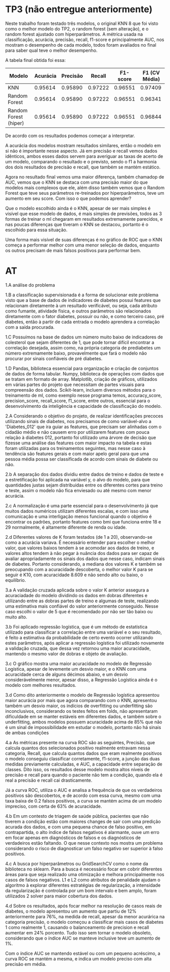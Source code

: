 # TP3 (não entregue anteriormente) 

Neste trabalho foram testado três modelos, o original KNN 8 que foi visto como o melhor modelo do TP2, o random forest (sem alteração), e o random forest ajustado com hiperparâmetros. A métrica usada na classificação, acurácia, precisão, recall, f1-score e principalmente AUC, nos mostram o desempenho de cada modelo, todos foram avaliados no final para saber qual teve o melhor desempenho.

A tabela final obtida foi essa:

| Modelo                | Acurácia | Precisão | Recall  | F1-score | F1 (CV Média) |
| --------------------- | -------- | -------- | ------- | -------- | ------------- |
| KNN                   | 0.95614  | 0.95890  | 0.97222 | 0.96551  | 0.97409       |
| Random Forest         | 0.95614  | 0.95890  | 0.97222 | 0.96551  | 0.96341       |
| Random Forest (hiper) | 0.95614  | 0.95890  | 0.97222 | 0.96551  | 0.96844       |

De acordo com os resultados podemos começar a interpretar.

A acurácia dos modelos mostram resultados similares, então o modelo em si não é importante nesse aspecto. Já em precisão e recall vemos dados idênticos, ambos esses dados servem para averiguar as taxas de acerto de um modelo, comparando o resultado e o previsto, sendo o f1 a harmonia dos dois resultados de precisão e recall, que também se mantém estático.

Agora no resultado final vemos uma maior diferença, também chamadop de AUC, vemos que o KNN se destaca com uma precisão maior do que modelos mais complexos que ele, além disso também vemos que o Random Forest que teve seus parâmetros re-treinados por hiperparâmetros, teve um aumento em seu score. Com isso o que podemos aprender?

Que o modelo escolhido ainda é o KNN, apesar de ser mais simples é visível que esse modelo de dados, é mais simples de previsões, todos as 3 formas de treinar o ml chegaram em resultados extremamente parecidos, e nas poucas diferenças que tiveram o KNN se destacou, portanto é o escolhido para essa situação.

Uma forma mais visível de suas diferenças é no gráfico de ROC que o KNN começa a performar melhor com uma menor seleção de dados, enquanto os outros precisam de mais falsos positivos para performar bem.

# AT

1.A análise do problema

1.B a classificação supervisionada é a forma de solucionar este problema visto que a base de dados de indicadores de diabetes possui features que relacionam diretamente à um resultado verificável, ou seja, cada atributo como fumante, atividade física, e outros parâmetros são relacionados diretamente com o fator diabetes, possuir ou não, e como terceiro caso, pré diabetes, então à partir de cada entrada o modelo aprendera a correlação com a saída procurada.

1.C Possuímos na base de dados um número muito baixo de indicadores de colesterol que sejam diferentes de 1, que pode tornar difícil encontrar a correlação desejada, assim como, na própria categoria de prediabetes um número extremamente baixo, provavelmente que fará o modelo não procurar por sinais confiáveis de pré diabetes.

1.D Pandas, biblioteca essencial para organização e criação de conjuntos de dados de forma tabular.
Numpy, biblioteca de operações com dados que se tratam em formato de array.
Matplotlib, criação de gráficos, utilizados em várias partes do projeto que necessitam de partes visuais para compreensão dos dados.
Scikit-learn, incluem diversos métodos para o treinamento de ml, como exemplo nesse programa temos, accuracy_score, precision_score, recall_score, f1_score, entre outros, essencial para o desenvolvimento da inteligência e capacidade de classificação do modelo.

2.A Considerando o objetivo do projeto, de realizar identificações precoces utilizando sinais de diabetes, nos precisamos de como variável-alvo a 'Diabetes_012' que ira guiar as features, que precisam ser alinhadas com o cidadão médio e não causem erro por utilizarem features com pouca relação à diabetes 012, portanto foi utilizado uma árvore de decisão que fizesse uma análise das features com maior impacto na tabela e estas foram utilizadas para os treinamentos seguintes, mas nesse caso à tendência são features gerais e com maior apelo geral para que uma pessoa média possa ser classificada de acordo com sinais de diabete ou não. 

2.b A separação dos dados dividiu entre dados de treino e dados de teste e a estretificação foi aplicada na variável y, o alvo do modelo, para que quantidades justas sejam distribuidas entre os diferentes cortes para treino e teste, assim o modelo não fica enviesado ou até mesmo com menor acurácia.

2.c A normalização é uma parte essencial para o desenvolvimento já que muitos dados numéricos utilizam diferentes escalas, e com isso uma comunicação e uma interligação menos funcional quando o objetivo é encontrar os padrões, portanto features como bmi que funciona entre 18 e 29 normalmente, é altamente diferente de renda ou idade.

2.d Diferentes valores de K foram testados (de 1 a 20), observando-se como a acurácia variava. É necessário entender para escolher o melhor valor, que valores baixos tendem à se acomodar aos dados de treino, e valores altos tendem à não pegar à nuância dos dados para ser capaz de avaliar apropriadamente os sinais dos dados que nesse caso, indicam sinais de diabetes. Portanto considerando, a mediana dos valores K e também se preocupando com a acuracidade descoberta, o melhor valor K para se seguir é K10, com acuracidade 8.609 e não sendo alto ou baixo, o equilíbrio.

3.a A validação cruzada aplicada sobre o valor K anterior assegura a acuraciadade do modelo dividindo os dados em dobras diferentes e utilizando entre as dobras partes de treino e algumas de teste, realizando uma estimativa mais confiável do valor anteriormente conseguido. Nesse caso escolhi o valor de 5 que é recomendado por não ser tão baixo ou muito alto.

3.b Foi aplicado regressão logística, que é um método de estatística utilizado para classificar a correlação entre uma variável e o seu resultado, é feito a estimativa da probabilidade de certo evento ocorrer utilizando estes parâmetros, após aplicar a regressão logística foi utilizado novamente a validação cruzada, que dessa vez retornou uma maior acuracidade, mantendo o mesmo valor de dobras e objeto de avaliação.

3.c O gráfico mostra uma maior acuracidade no modelo de Regressão Logística, apesar de levemente um desvio maior, e o KNN com uma acuracidade cerca de alguns décimos abaixo, e um desvio considerávelmente menor, apesar disso, a Regressão Logística ainda é o modelo com melhores resultados.

3.d Como dito anteriormente o modelo de Regressão logística apresentou maior acurácia por mais que agora comparando com o KNN, apresentou também um desvio maior, os indícios de overfitting ou underfitting são inconclusivos, considerando os testes feitos em folds, não apresentaram dificuldade em se manter estáveis em diferentes dados, e também sobre o underfitting, ambos modelos possuem acuracidade acima de 85% que não é um sinal de impossibilidade em estudar o modelo, portanto não há sinais de ambas condições

4.a As métricas presente na curva ROC são as seguintes, Precisão, que calcula quantos dos selecionados positivo realmente entravam nessa categoria, Recall, que calcula quantos dados que eram realmente positivos o modelo conseguiu classificar corretamente, f1-score, a junção das duas medidas previamente calculadas, e AUC, a capacidade entre separação de classes. Dito isso, os resultados desse modelo mostra altos níveis de precisão e recall para quando o paciente não tem a condição, quando ela é real a precisão e recall cai drasticamente. 

Já a curva ROC, utiliza o AUC e analisa a frequência de que os verdadeiros positivos são descobertos, e de acordo com essa curva, mesmo com uma taxa baixa de 0.2 falsos positivos, a curva se mantém acima de um modelo impreciso, com certa de 63% de acuracidade.

4.b Em um contesto de triagem de saúde pública, pacientes que não tiverem a condição estão com maiores changes de sair com uma predição acurada dos dados, e com uma pequena chance de falso positivo, em contrapartida, o alto índice de falsos negativos é alarmante, ouve um erro em focar apenas em diagnósticos de falsos e os diagnósticos de verdadeiros estão faltando. O que nesse contexto nos mostra um problema considerando o risco de diagnosticar um falso negativo ser superior à falso positivos.

4.c A busca por hiperparâmetros ou GridSearchCV como o nome da biblioteca no sklearn. Para a busca é necessário focar em cobrir diferentes áreas para que seja realizado uma otimização e melhora principalmente nos casos de falsos negativos. L1 e L2 como atributos de penalidade ajudam o algoritmo à explorar diferentes estratégias de regularização, a intensidade da regularização é controlada por um bom intervalo e bem amplo, foram utilizados 2 solver para maior cobertura dos dados.

4.d Sobre os resultados, após focar melhor na resolução de casos reais de diabetes, o modelo apresentou um aumento que partiu de 12% anteriormente para 76%, na medida de recall, apesar da menor acurárica na categoria precisão, o modelo começou a classificar mais casos de diabetes 1 como realmente 1, causando o balanceamento de precision e recall aumentar em 24% porcento. Tudo isso sem tornar o modelo obsoleto, considerando que o índice AUC se manteve inclusive teve um aumento de 1%.

Com o índice AUC se mantendo estável ou com um pequeno acréscimo, a curva ROC se mantém a mesma, e indica um modelo preciso com alta precisão em média. 
